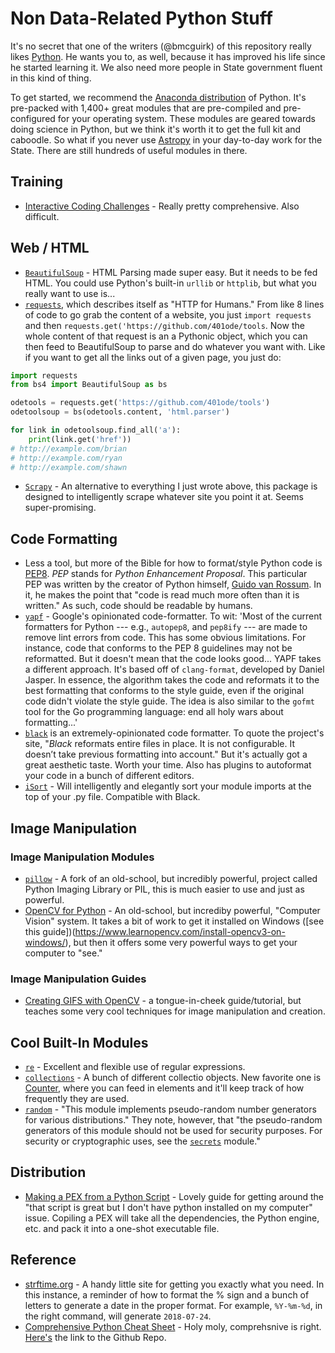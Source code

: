 # Non Data-Related Python Stuff

It's no secret that one of the writers (@bmcguirk) of this repository really likes [Python](http://www.python.org). He wants you to, as well, because it has improved his life since he started learning it. We also need more people in State government fluent in this kind of thing.

To get started, we recommend the [Anaconda distribution](https://www.anaconda.com/distribution/) of Python. It's pre-packed with 1,400+  great modules that are pre-compiled and pre-configured for your operating system. These modules are geared towards doing science in Python, but we think it's worth it to get the full kit and caboodle. So what if you never use [Astropy](http://www.astropy.org/) in your day-to-day work for the State. There are still hundreds of useful modules in there.

## Training

- [Interactive Coding Challenges](https://github.com/donnemartin/interactive-coding-challenges) - Really pretty comprehensive. Also difficult.

## Web / HTML

- [`BeautifulSoup`](https://www.crummy.com/software/BeautifulSoup/) - HTML Parsing made super easy. But it needs to be fed HTML. You could use Python's built-in `urllib` or `httplib`, but what you really want to use is...
- [`requests`](http://docs.python-requests.org/en/master/), which describes itself as "HTTP for Humans." From like 8 lines of code to go grab the content of a website, you just `import requests` and then `requests.get('https://github.com/401ode/tools`. Now the whole content of that request is an a Pythonic object, which you can then feed to BeautifulSoup to parse and do whatever you want with. Like if you want to get all the links out of a given page, you just do: 

```python
import requests
from bs4 import BeautifulSoup as bs

odetools = requests.get('https://github.com/401ode/tools')
odetoolsoup = bs(odetools.content, 'html.parser')

for link in odetoolsoup.find_all('a'):
    print(link.get('href'))
# http://example.com/brian
# http://example.com/ryan
# http://example.com/shawn
```

- [`Scrapy`](https://scrapy.org/) - An alternative to everything I just wrote above, this package is designed to intelligently scrape whatever site you point it at. Seems super-promising.

## Code Formatting

- Less a tool, but more of the Bible for how to format/style Python code is [PEP8](https://www.python.org/dev/peps/pep-0008/?). *PEP* stands for *Python Enhancement Proposal*. This particular PEP was written by the creator of Python himself, [Guido van Rossum](https://gvanrossum.github.io/). In it, he makes the point that "code is read much more often than it is written." As such, code should be readable by humans.
- [`yapf`](https://github.com/google/yapf) - Google's opinionated code-formatter. To wit: 'Most of the current formatters for Python --- e.g., `autopep8`, and `pep8ify` --- are made to remove lint errors from code. This has some obvious limitations. For instance, code that conforms to the PEP 8 guidelines may not be reformatted. But it doesn't mean that the code looks good... YAPF takes a different approach. It's based off of `clang-format`, developed by Daniel Jasper. In essence, the algorithm takes the code and reformats it to the best formatting that conforms to the style guide, even if the original code didn't violate the style guide. The idea is also similar to the `gofmt` tool for the Go programming language: end all holy wars about formatting...'
- [`black`](https://github.com/ambv/black) is an extremely-opinionated code formatter. To quote the project's site, "*Black* reformats entire files in place. It is not configurable. It doesn’t take previous formatting into account." But it's actually got a great aesthetic taste. Worth your time. Also has plugins to autoformat your code in a bunch of different editors.
- [`iSort`](https://pypi.org/project/isort/) - Will intelligently and elegantly sort your module imports at the top of your .py file. Compatible with Black.


## Image Manipulation

### Image Manipulation Modules

- [`pillow`](https://pillow.readthedocs.io/en/5.2.x/) - A fork of an old-school, but incredibly powerful, project called Python Imaging Library or PIL, this is much easier to use and just as powerful.
- [OpenCV for Python](https://docs.opencv.org/3.3.0/d0/de3/tutorial_py_intro.html) - An old-school, but incrediby powerful, "Computer Vision" system. It takes a bit of work to get it installed on Windows ([see this guide])(https://www.learnopencv.com/install-opencv3-on-windows/), but then it offers some very powerful ways to get your computer to "see." 

### Image Manipulation Guides

- [Creating GIFS with OpenCV](https://www.pyimagesearch.com/2018/11/05/creating-gifs-with-opencv/) - a tongue-in-cheek guide/tutorial, but teaches some very cool techniques for image manipulation and creation. 

## Cool Built-In Modules

- [`re`](https://docs.python.org/3/library/re.html) - Excellent and flexible use of regular expressions. 
- [`collections`](https://docs.python.org/3/library/collections.html) - A bunch of different collectio objects. New favorite one is [Counter](https://docs.python.org/3/library/collections.html#collections.Counter), where you can feed in elements and it'll keep track of how frequently they are used.
- [`random`](https://docs.python.org/3/library/random.html) - "This module implements pseudo-random number generators for various distributions." They note, however, that "the pseudo-random generators of this module should not be used for security purposes. For security or cryptographic uses, see the [`secrets`](https://docs.python.org/3/library/secrets.html#module-secrets) module."


## Distribution

- [Making a PEX from a Python Script](https://peterdemin.github.io/script-to-pex.html) - Lovely guide for getting around the "that script is great but I don't have python installed on my computer" issue. Copiling a PEX will take all the dependencies, the Python engine, etc. and pack it into a one-shot executable file. 

## Reference

- [strftime.org](http://strftime.org/) - A handy little site for getting you exactly what you need. In this instance, a reminder of how to format the % sign and a bunch of letters to generate a date in the proper format. For example, `%Y-%m-%d`, in the right command, will generate `2018-07-24`.
- [Comprehensive Python Cheat Sheet](https://gto76.github.io/python-cheatsheet/) - Holy moly, comprehsnive is right. [Here's](https://github.com/gto76/python-cheatsheet) the link to the Github Repo.

